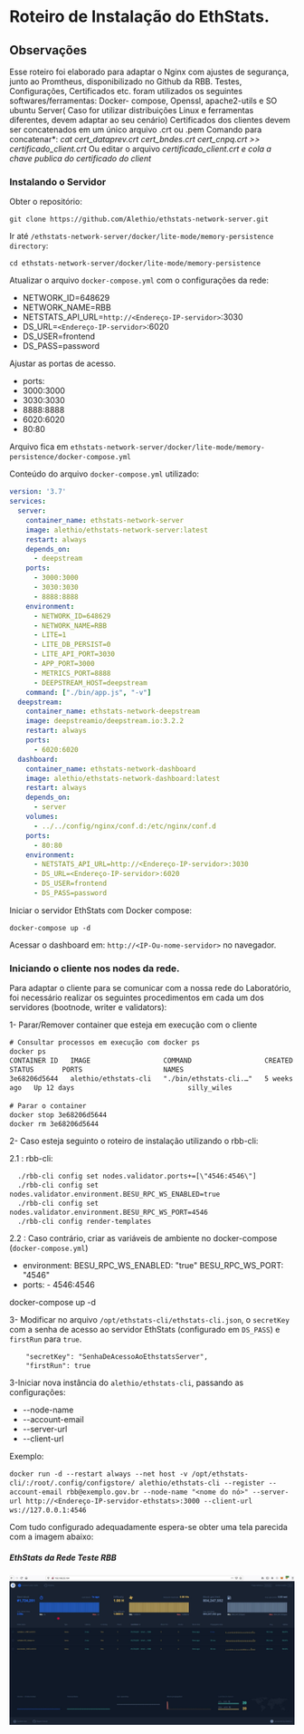 # Roteiro de Instalação do EthStats.

## Observações 

Esse  roteiro   foi  elaborado  para  adaptar  o  Nginx  com  ajustes  de  segurança,   junto  ao  Promtheus, disponibilizado no Github da RBB.
Testes, Configurações, Certificados  etc.  foram utilizados os seguintes softwares/ferramentas: Docker- compose, Openssl, apache2-utils e SO ubuntu Server( Caso for utilizar distribuições Linux e ferramentas diferentes, devem adaptar ao seu cenário)
Certificados dos clientes devem ser concatenados em um único arquivo .crt ou .pem
Comando para concatenar*:  *cat  cert\_dataprev.crt  cert\_bndes.crt cert\_cnpq.crt >> certificado\_client.crt* 
Ou editar o arquivo *certificado\_client.crt e cola a chave publica do certificado do client* 

### Instalando o Servidor 

Obter o repositório:

~~~shell
git clone https://github.com/Alethio/ethstats-network-server.git
~~~

Ir até `/ethstats-network-server/docker/lite-mode/memory-persistence directory`:

~~~shell
cd ethstats-network-server/docker/lite-mode/memory-persistence
~~~

Atualizar o arquivo `docker-compose.yml` com o configurações da rede:

 - NETWORK_ID=648629 
 - NETWORK_NAME=RBB
 - NETSTATS_API_URL=`http://<Endereço-IP-servidor>`:3030
 - DS_URL=`<Endereço-IP-servidor>`:6020
 - DS_USER=frontend
 - DS_PASS=password

Ajustar as portas de acesso.

- ports:
 - 3000:3000
 - 3030:3030
 - 8888:8888
 - 6020:6020
 - 80:80

Arquivo fica em `ethstats-network-server/docker/lite-mode/memory-persistence/docker-compose.yml`

Conteúdo do arquivo `docker-compose.yml` utilizado:

~~~yaml
version: '3.7'
services:
  server:
    container_name: ethstats-network-server
    image: alethio/ethstats-network-server:latest
    restart: always
    depends_on:
      - deepstream
    ports:
      - 3000:3000
      - 3030:3030
      - 8888:8888
    environment:
      - NETWORK_ID=648629
      - NETWORK_NAME=RBB
      - LITE=1
      - LITE_DB_PERSIST=0
      - LITE_API_PORT=3030
      - APP_PORT=3000
      - METRICS_PORT=8888
      - DEEPSTREAM_HOST=deepstream
    command: ["./bin/app.js", "-v"]
  deepstream:
    container_name: ethstats-network-deepstream
    image: deepstreamio/deepstream.io:3.2.2
    restart: always
    ports:
      - 6020:6020
  dashboard:
    container_name: ethstats-network-dashboard
    image: alethio/ethstats-network-dashboard:latest
    restart: always
    depends_on:
      - server
    volumes:
      - ../../config/nginx/conf.d:/etc/nginx/conf.d
    ports:
      - 80:80
    environment:
      - NETSTATS_API_URL=http://<Endereço-IP-servidor>:3030
      - DS_URL=<Endereço-IP-servidor>:6020
      - DS_USER=frontend
      - DS_PASS=password
~~~



Iniciar o servidor EthStats com Docker compose:

~~~shell
docker-compose up -d
~~~

Acessar o dashboard em: `http://<IP-Ou-nome-servidor>` no navegador.


### Iniciando o cliente nos nodes da rede.

Para adaptar o cliente para se comunicar com a nossa rede do Laboratório, foi necessário realizar os seguintes procedimentos em cada um dos servidores (bootnode, writer e validators):


1- Parar/Remover container que esteja em execução com o cliente

~~~shell
# Consultar processos em execução com docker ps
docker ps 
CONTAINER ID   IMAGE                  COMMAND                  CREATED       STATUS       PORTS                    NAMES
3e68206d5644   alethio/ethstats-cli   "./bin/ethstats-cli.…"   5 weeks ago   Up 12 days                            silly_wiles

# Parar o container
docker stop 3e68206d5644
docker rm 3e68206d5644
~~~

2- Caso esteja seguinto o roteiro de instalação utilizando o rbb-cli:
  
  2.1 :  rbb-cli:

~~~shell
  ./rbb-cli config set nodes.validator.ports+=[\"4546:4546\"]
  ./rbb-cli config set nodes.validator.environment.BESU_RPC_WS_ENABLED=true
  ./rbb-cli config set nodes.validator.environment.BESU_RPC_WS_PORT=4546
  ./rbb-cli config render-templates

~~~

  2.2 : Caso contrário, criar as variáveis de ambiente no docker-compose (`docker-compose.yml`)

- environment:
      BESU_RPC_WS_ENABLED: "true"
      BESU_RPC_WS_PORT: "4546"
- ports:
      - 4546:4546


docker-compose up -d


3- Modificar no arquivo `/opt/ethstats-cli/ethstats-cli.json`, o `secretKey` com a senha de acesso ao servidor EthStats (configurado em `DS_PASS`) e `firstRun` para `true`.

~~~shell
    "secretKey": "SenhaDeAcessoAoEthstatsServer",
    "firstRun": true
~~~

3-Iniciar nova instância do `alethio/ethstats-cli`, passando as configurações:

* --node-name
* --account-email 
* --server-url 
* --client-url

Exemplo:

~~~shell
docker run -d --restart always --net host -v /opt/ethstats-cli/:/root/.config/configstore/ alethio/ethstats-cli --register --account-email rbb@exemplo.gov.br --node-name "<nome do nó>" --server-url http://<Endereço-IP-servidor-ethstats>:3000 --client-url ws://127.0.0.1:4546
~~~

Com tudo configurado adequadamente espera-se obter uma tela parecida com a imagem abaixo:

##### EthStats da Rede Teste RBB

![EthStats da Rede Teste RBB](imagens/ethstats.JPG)


